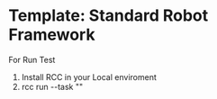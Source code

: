 # Template: Standard Robot Framework

For Run Test

1. Install RCC in your Local enviroment
2. rcc run --task "<task name in robot.yamlfile>"

